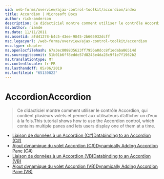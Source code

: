```yaml
---
uid: web-forms/overview/ajax-control-toolkit/accordion/index
title: Accordion | Microsoft Docs
author: rick-anderson
description: Ce didacticiel montre comment utiliser le contrôle Accordion, qui contient plusieurs volets et permet aux utilisateurs d’afficher un d’eux à la fois.
ms.author: riande
ms.date: 11/11/2011
ms.assetid: afd41278-b4c5-43ee-9845-2b665932dcff
msc.legacyurl: /web-forms/overview/ajax-control-toolkit/accordion
msc.type: chapter
ms.openlocfilehash: 67a3ec808835623ff7956a0dcc8f1edaba86514d
ms.sourcegitcommit: 51b01b6ff8edde57d8243e4da28c9f1e7f1962b2
ms.translationtype: MT
ms.contentlocale: fr-FR
ms.lasthandoff: 05/06/2019
ms.locfileid: "65130822"
---
```

# <a name="accordion"></a><span data-ttu-id="cd121-103">Accordion</span><span class="sxs-lookup"><span data-stu-id="cd121-103">Accordion</span></span>

> <span data-ttu-id="cd121-104">Ce didacticiel montre comment utiliser le contrôle Accordion, qui contient plusieurs volets et permet aux utilisateurs d’afficher un d’eux à la fois.</span><span class="sxs-lookup"><span data-stu-id="cd121-104">This tutorial shows how to use the Accordion control, which contains multiple panes and lets users display one of them at a time.</span></span>

- [<span data-ttu-id="cd121-105">Liaison de données à un Accordion (C#)</span><span class="sxs-lookup"><span data-stu-id="cd121-105">Databinding to an Accordion (C#)</span></span>](databinding-to-an-accordion-cs.md)
- [<span data-ttu-id="cd121-106">Ajout dynamique du volet Accordion (C#)</span><span class="sxs-lookup"><span data-stu-id="cd121-106">Dynamically Adding Accordion Pane (C#)</span></span>](dynamically-adding-an-accordion-pane-cs.md)
- [<span data-ttu-id="cd121-107">Liaison de données à un Accordion (VB)</span><span class="sxs-lookup"><span data-stu-id="cd121-107">Databinding to an Accordion (VB)</span></span>](databinding-to-an-accordion-vb.md)
- [<span data-ttu-id="cd121-108">Ajout dynamique du volet Accordion (VB)</span><span class="sxs-lookup"><span data-stu-id="cd121-108">Dynamically Adding Accordion Pane (VB)</span></span>](dynamically-adding-an-accordion-pane-vb.md)
